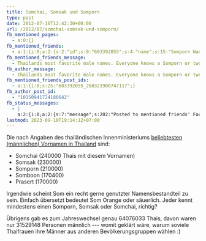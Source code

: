 ```yaml
---
title: Somchai, Somsak und Somporn
type: post
date: 2012-07-16T12:42:30+00:00
url: /2012/07/somchai-somsak-und-somporn/
fb_mentioned_pages:
  - a:0:{}
fb_mentioned_friends:
  - a:1:{i:0;a:2:{s:2:"id";s:9:"603392055";s:4:"name";s:15:"Somporn Wanwang";}}
fb_mentioned_friends_message:
  - Thailands most favorite male names. Everyone knows a Somporn or two, right?
fb_author_message:
  - Thailands most favorite male names. Everyone knows a Somporn or two, right?
fb_mentioned_friends_post_ids:
  - a:1:{i:0;s:25:"603392055_260321900747117";}
fb_author_post_id:
  - "10150941724180642"
fb_status_messages:
  - |
    a:2:{i:0;a:2:{s:7:"message";s:202:"Posted to mentioned friends' Facebook Timelines. <a href="http://www.facebook.com/603392055/posts/260321900747117" target="_blank"><img src="http://graph.facebook.com/603392055/picture" width="15"></a> ";s:5:"error";s:0:"";}i:1;a:2:{s:7:"message";s:104:"Posted to <a href="http://www.facebook.com/10150941724180642" target="_blank">your Facebook Timeline</a>";s:5:"error";s:0:"";}}
lastmod: 2023-09-10T19:14:12+07:00
---
```

Die nach Angaben des thailändischen Innenministeriums [beliebtesten (männlichen) Vornamen in Thailand][1] sind:

  * Somchai (240000 Thais mit diesem Vornamen)
  * Somsak (230000)
  * Somporn (210000)
  * Somboon (170400)
  * Prasert (170000)

Irgendwie scheint Som ein recht gerne genutzter Namensbestandteil zu sein. Einfach übersetzt bedeutet Som Orange oder säuerlich. Jeder kennt mindestens einen Somporn, Somsak oder Somchai, richtig?

Übrigens gab es zum Jahreswechsel genau 64076033 Thais, davon waren nur 31529148 Personen männlich --- womit geklärt wäre, warum soviele Thaifrauen ihre Männer aus anderen Bevölkerungsgruppen wählen :)

 [1]: http://www.bangkokpost.com/breakingnews/301977/somchai-most-popular-name

